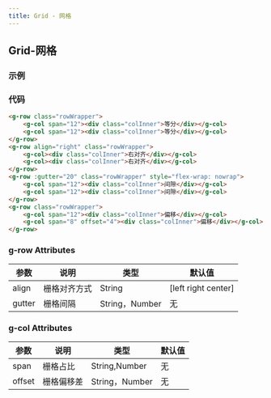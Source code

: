 ```yaml
---
title: Grid - 网格
---
```


## Grid-网格
### 示例
<ClientOnly>
<grid-demos></grid-demos>
</ClientOnly>

### 代码
```HTML
<g-row class="rowWrapper">
    <g-col span="12"><div class="colInner">等分</div></g-col>
    <g-col span="12"><div class="colInner">等分</div></g-col>
</g-row>
<g-row align="right" class="rowWrapper">
    <g-col><div class="colInner">右对齐</div></g-col>
    <g-col><div class="colInner">右对齐</div></g-col>
</g-row>
<g-row :gutter="20" class="rowWrapper" style="flex-wrap: nowrap">
    <g-col span="12"><div class="colInner">间隙</div></g-col>
    <g-col span="12"><div class="colInner">间隙</div></g-col>
</g-row>
<g-row class="rowWrapper">
    <g-col span="12"><div class="colInner">偏移</div></g-col>
    <g-col span="8" offset="4"><div class="colInner">偏移</div></g-col>
</g-row>
```
### g-row Attributes
| 参数 | 说明 | 类型 | 默认值 |
| ------ | ------ | ------ | ------ |
| align | 栅格对齐方式 | String |  [left right center]  |
| gutter | 栅格间隔 | String，Number | 无|


### g-col Attributes
| 参数 | 说明 | 类型 | 默认值 |
| ------ | ------ | ------ | ------ |
| span | 栅格占比 | String,Number |   无 |
| offset | 栅格偏移差 | String，Number | 无|
